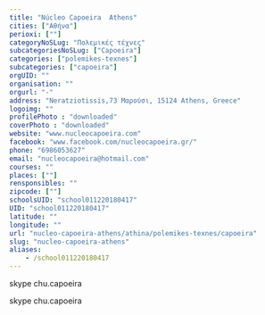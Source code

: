 ```yaml
---
title: "Núcleo Capoeira  Athens"
cities: ["Αθήνα"]
perioxi: [""]
categoryNoSLug: "Πολεμικές τέχνες"
subcategoriesNoSLug: ["Capoeira"]
categories: ["polemikes-texnes"]
subcategories: ["capoeira"]
orgUID: ""
organisation: ""
orgurl: "-"
address: "Neratziotissis,73 Μαρούσι, 15124 Athens, Greece"
logoimg: ""
profilePhoto : "downloaded"
coverPhoto : "downloaded"
website: "www.nucleocapoeira.com"
facebook: "www.facebook.com/nucleocapoeira.gr/"
phone: "6986053627"
email: "nucleocapoeira@hotmail.com"
courses: ""
places: [""]
rensponsibles: ""
zipcode: [""]
schoolsUID: "school011220180417"
UID: "school011220180417"
latitude: ""
longitude: ""
url: "nucleo-capoeira-athens/athina/polemikes-texnes/capoeira"
slug: "nucleo-capoeira-athens"
aliases:
    - /school011220180417
---
```



skype chu.capoeira

skype chu.capoeira
